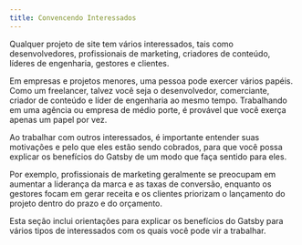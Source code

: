 ```yaml
---
title: Convencendo Interessados
---
```


Qualquer projeto de site tem vários interessados, tais como desenvolvedores, profissionais de marketing, criadores de conteúdo, líderes de engenharia, gestores e clientes.

Em empresas e projetos menores, uma pessoa pode exercer vários papéis. Como um freelancer, talvez você seja o desenvolvedor, comerciante, criador de conteúdo e líder de engenharia ao mesmo tempo. Trabalhando em uma agência ou empresa de médio porte, é provável que você exerça apenas um papel por vez.

Ao trabalhar com outros interessados, é importante entender suas motivações e pelo que eles estão sendo cobrados, para que você possa explicar os benefícios do Gatsby de um modo que faça sentido para eles.

Por exemplo, profissionais de marketing geralmente se preocupam em aumentar a liderança da marca e as taxas de conversão, enquanto os gestores focam em gerar receita e os clientes priorizam o lançamento do projeto dentro do prazo e do orçamento.

Esta seção inclui orientações para explicar os benefícios do Gatsby para vários tipos de interessados com os quais você pode vir a trabalhar.

<GuideList slug={props.slug} />
